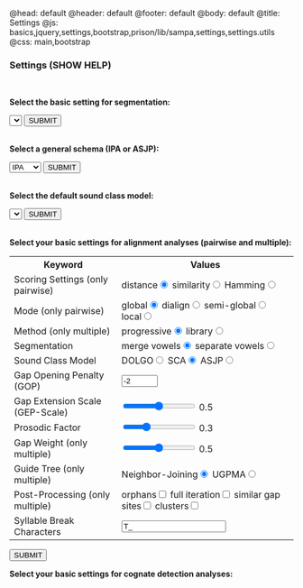 @head: default
@header: default
@footer: default
@body: default
@title: Settings
@js: basics,jquery,settings,bootstrap,prison/lib/sampa,settings,settings.utils
@css: main,bootstrap

<h3 class="heading">Settings (<span onclick="toggleInfo()" class="toggle" id="info_toggle">SHOW HELP</span>)</h3>
<div class="help_text" style="display:none" id="info_text">
<p>
Basic settings for LingPy sessions. Use this interface to define which kinds of sequences you intend to analyze (plain IPA, ASJP, user-defined), or how you want to analyze your alignments.
</p>
</div>

<br>
<p><b>Select the basic setting for segmentation:</b></p>
<div class="form-inline">
<select class="form-inline form-control" id="segmentations"></select>
<button onclick="redefine_segmentation()" class="btn">SUBMIT</button>
</div>

<br>
<p><b>Select a general schema (IPA or ASJP):</b></p>
<div class="form-inline">
<select class="form-control" id="schema">
<option value="asjp">ASJP</option>
<option value="ipa" selected>IPA</option>
</select>
<button onclick="redefine_schema()" class="btn">SUBMIT</button>
</div>

<br>
<p><b>Select the default sound class model: </b></p>
<div class="form-inline">
<select class="form-control" id="sound_class_models"></select>
<button onclick="redefine_default_model()" class="btn">SUBMIT</button>
</div>

<br>
<p><b>Select your basic settings for alignment analyses (pairwise and multiple):</b></p>
<table id="settings_table" style="display:table" class="table table-condensed table-striped table-bordered">
<thead>
<tbody>
<tr>
<th>Keyword</th>
<th>Values </th>
</tr>
<tr>
<td class="keyword">Scoring Settings (only pairwise)</td>
<td>
<div class="keywords form-group form-inline" id="pw-distance">
<label>distance</label><input type="radio" name="pw-distance" value="True" checked />
<label>similarity</label><input type="radio" name="pw-distance" value="False" />
<label>Hamming</label><input type="radio" name="pw-distance" value="hamming" />
</div>
</td>
</tr>
<tr>
<td class="keyword">Mode (only pairwise)</td>
<td>
<div class="keywords form-group form-inline" id="pw-mode">
<label>global</label><input type="radio" name="pw-mode" value="global" checked />
<label>dialign</label><input type="radio" name="pw-mode" value="dialign" />
<label>semi-global</label><input type="radio" name="pw-mode" value="overlap" />
<label>local</label><input type="radio" name="pw-mode" value="local" />
</div>
</td>
</tr>
<tr>
<td class="keyword">Method (only multiple)</td>
<td>
<div class="keywords form-group form-inline" id="ml-method">
<label>progressive</label><input type="radio" name="ml-method" value="progressive" checked />
<label>library</label><input type="radio" name="ml-method" value="library" />
</div>
</td>
</tr>
<tr>
<td class="keyword">Segmentation</td>
<td>
<div class="keywords form-group form-inline" id="ml-merge_vowels">
<label>merge vowels</label><input type="radio" name="ml-merge_vowels" value="True" checked />
<label>separate vowels</label><input type="radio" name="ml-merge_vowels" value="False" />
</div>
</td>
</tr>
<tr>
<td class="keyword">Sound Class Model</td>
<td>
<div class="keywords form-group form-inline" id="ml-model">
<label>DOLGO</label><input type="radio" name="ml-model" value="dolgo" />
<label>SCA</label><input type="radio" name="ml-model" value="sca" checked />
<label>ASJP</label><input type="radio" name="ml-model" value="asjp" />
</div>
</td>
</tr>
<tr>
<td class="keyword">Gap Opening Penalty (GOP)</td>
<td>
<div class="keywords form-group form-inline">
<input class="form-control" id="ml-gop" type="number" value="-2" min="-10" max="0"/>
</div>
</td>
</tr>
<tr>
<td class="keyword">Gap Extension Scale (GEP-Scale)</td>
<td>
<div class="keywords form-group form-inline">
<label><input class="form-control" id="ml-gep_scale" type="range" min="0" value="0.5" max="1" onchange="outputUpdate(value,'ml-gep_scale-fader')" step="0.05" /></label>
<label for="ml-gep-scale" id="ml-gep_scale-fader">0.5</label>
</div>
</td>
</tr>
<tr>
<td class="keyword">Prosodic Factor</td>
<td>
<div class="keywords form-group form-inline">
<label><input class="form-control" id="ml-factor" type="range" min="0" value="0.3" max="1" onchange="outputUpdate(value,'ml-factor-fader')" step="0.05" /></label>
<label for="ml-factor" id="ml-factor-fader">0.3</label>
</div>
</td>
</tr>
<tr>
<td class="keyword">Gap Weight (only multiple)</td>
<td>
<div class="keywords form-group form-inline">
<input class="form-control" id="ml-gap_weight" type="range" min="0" value="0.5" max="1" onchange="outputUpdate(value,'ml-gap_weight-fader')" step="0.05" />
<label for="ml-gap_weight" id="ml-gap_weight-fader">0.5</label>
</div>
</td>
</tr>
<tr>
<td class="keyword">Guide Tree (only multiple)</td>
<td>
<div class="keywords form-group form-inline" id="ml-tree_calc">
<label>Neighbor-Joining</label><input type="radio" name="ml-tree_calc" value="neighbor" checked />
<label>UGPMA</label><input type="radio" name="ml-tree_calc" value="upgma" />
</div>
</td>
</tr>
<tr>
<td class="keyword">Post-Processing (only multiple)</td>
<td>
<div class="keywords form-group form-inline" id="ml-post_processing">
<label>orphans</label><input type="checkbox" name="ml-post-processing" value="iterate_orphans" />
<label>full iteration</label><input type="checkbox" name="ml-post-processing" value="iterate_all_sequences" />
<label>similar gap sites</label><input type="checkbox" name="ml-post-processing" value="iterate_similar_gap_sites" />
<label>clusters</label><input type="checkbox" name="ml-post-processing" value="iterate_clusters" />
</div>
</td>
</tr>
<tr>
<td class="keyword">Syllable Break Characters</td>
<td>
<div class="keywords form-group form-inline">
<input class="form-control" id="ml-restricted_chars" type="text" value="T_" />
</div>
</td>
</tr>
</tbody>
</table>
<button onclick="redefine_alignment_settings()" class="btn">SUBMIT</button>

<p><b>Select your basic settings for cognate detection analyses:</b></p>
